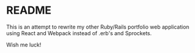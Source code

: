 # README

This is an attempt to rewrite my other Ruby/Rails portfolio web application using React and Webpack instead of .erb's and Sprockets.

Wish me luck!
